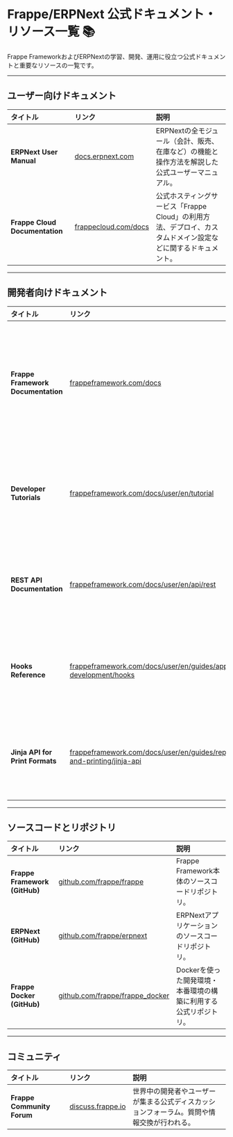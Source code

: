 # Frappe/ERPNext 公式ドキュメント・リソース一覧 📚

Frappe FrameworkおよびERPNextの学習、開発、運用に役立つ公式ドキュメントと重要なリソースの一覧です。

---

## ユーザー向けドキュメント

| タイトル | リンク | 説明 |
| :--- | :--- | :--- |
| **ERPNext User Manual** | [docs.erpnext.com](https://docs.erpnext.com/) | ERPNextの全モジュール（会計、販売、在庫など）の機能と操作方法を解説した公式ユーザーマニュアル。 |
| **Frappe Cloud Documentation** | [frappecloud.com/docs](https://frappecloud.com/docs) | 公式ホスティングサービス「Frappe Cloud」の利用方法、デプロイ、カスタムドメイン設定などに関するドキュメント。 |

---

## 開発者向けドキュメント

| タイトル | リンク | 説明 |
| :--- | :--- | :--- |
| **Frappe Framework Documentation** | [frappeframework.com/docs](https://frappeframework.com/docs) | Frappe Frameworkのアーキテクチャ、DocType、Controller、APIなど、開発の基本を網羅した最も重要なドキュメント。 |
| **Developer Tutorials** | [frappeframework.com/docs/user/en/tutorial](https://frappeframework.com/docs/user/en/tutorial) | ゼロからアプリケーションを作成する手順を学べる公式チュートリアル。初学者におすすめ。 |
| **REST API Documentation** | [frappeframework.com/docs/user/en/api/rest](https://frappeframework.com/docs/user/en/api/rest) | Frappeが自動生成するREST APIの仕様、認証方法、利用例に関する詳細なドキュメント。 |
| **Hooks Reference** | [frappeframework.com/docs/user/en/guides/app-development/hooks](https://frappeframework.com/docs/user/en/guides/app-development/hooks) | カスタムアプリの中核となる`hooks.py`で利用可能な全てのフックの一覧と説明。 |
| **Jinja API for Print Formats** | [frappeframework.com/docs/user/en/guides/reports-and-printing/jinja-api](https://frappeframework.com/docs/user/en/guides/reports-and-printing/jinja-api) | プリントフォーマットのカスタマイズで利用できるJinjaのメソッドやフィルタの一覧。 |

---

## ソースコードとリポジトリ

| タイトル | リンク | 説明 |
| :--- | :--- | :--- |
| **Frappe Framework (GitHub)** | [github.com/frappe/frappe](https://github.com/frappe/frappe) | Frappe Framework本体のソースコードリポジトリ。 |
| **ERPNext (GitHub)** | [github.com/frappe/erpnext](https://github.com/frappe/erpnext) | ERPNextアプリケーションのソースコードリポジトリ。 |
| **Frappe Docker (GitHub)** | [github.com/frappe/frappe_docker](https://github.com/frappe/frappe_docker) | Dockerを使った開発環境・本番環境の構築に利用する公式リポジトリ。 |

---

## コミュニティ

| タイトル | リンク | 説明 |
| :--- | :--- | :--- |
| **Frappe Community Forum** | [discuss.frappe.io](https://discuss.frappe.io/) | 世界中の開発者やユーザーが集まる公式ディスカッションフォーラム。質問や情報交換が行われる。 |